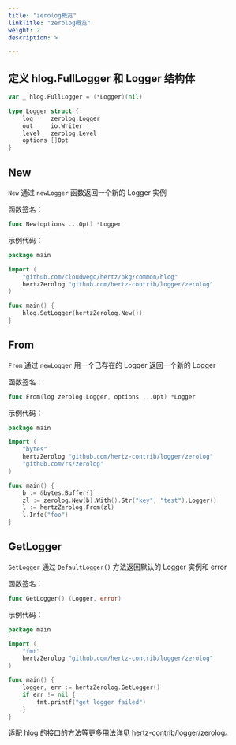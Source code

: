 ```yaml
---
title: "zerolog概览"
linkTitle: "zerolog概览"
weight: 2
description: >

---
```


## 定义 hlog.FullLogger 和 Logger 结构体

```go
var _ hlog.FullLogger = (*Logger)(nil)

type Logger struct {
	log     zerolog.Logger
	out     io.Writer
	level   zerolog.Level
	options []Opt
}
```

## New
`New` 通过 `newLogger` 函数返回一个新的 Logger 实例

函数签名：
```go
func New(options ...Opt) *Logger
```

示例代码：
```go
package main

import (
    "github.com/cloudwego/hertz/pkg/common/hlog"
    hertzZerolog "github.com/hertz-contrib/logger/zerolog"
)

func main() {
    hlog.SetLogger(hertzZerolog.New())
}
```
## From
`From` 通过 `newLogger` 用一个已存在的 Logger 返回一个新的 Logger

函数签名：
```go
func From(log zerolog.Logger, options ...Opt) *Logger
```

示例代码：
```go
package main

import (
    "bytes"
    hertzZerolog "github.com/hertz-contrib/logger/zerolog"
    "github.com/rs/zerolog"
)

func main() {
    b := &bytes.Buffer{}
    zl := zerolog.New(b).With().Str("key", "test").Logger()
    l := hertzZerolog.From(zl)
    l.Info("foo")
}
```
## GetLogger
`GetLogger` 通过 `DefaultLogger()` 方法返回默认的 Logger 实例和 error

函数签名：
```go
func GetLogger() (Logger, error)
```

示例代码：
```go
package main

import (
    "fmt"
    hertzZerolog "github.com/hertz-contrib/logger/zerolog"
)

func main() {
    logger, err := hertzZerolog.GetLogger()
    if err != nil {
        fmt.printf("get logger failed")
    }
}

```
适配 hlog 的接口的方法等更多用法详见 [hertz-contrib/logger/zerolog](https://github.com/hertz-contrib/logger/tree/main/zerolog)。
